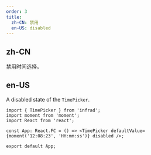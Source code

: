 ```yaml
---
order: 3
title:
  zh-CN: 禁用
  en-US: disabled
---
```


## zh-CN

禁用时间选择。

## en-US

A disabled state of the `TimePicker`.

```tsx
import { TimePicker } from 'infrad';
import moment from 'moment';
import React from 'react';

const App: React.FC = () => <TimePicker defaultValue={moment('12:08:23', 'HH:mm:ss')} disabled />;

export default App;
```
